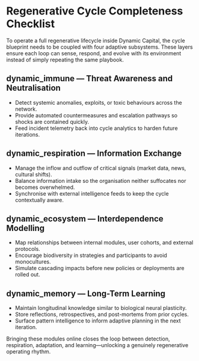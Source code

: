 # Regenerative Cycle Completeness Checklist

To operate a full regenerative lifecycle inside Dynamic Capital, the cycle blueprint needs to be coupled with four adaptive subsystems. These layers ensure each loop can sense, respond, and evolve with its environment instead of simply repeating the same playbook.

## dynamic_immune — Threat Awareness and Neutralisation
- Detect systemic anomalies, exploits, or toxic behaviours across the network.
- Provide automated countermeasures and escalation pathways so shocks are contained quickly.
- Feed incident telemetry back into cycle analytics to harden future iterations.

## dynamic_respiration — Information Exchange
- Manage the inflow and outflow of critical signals (market data, news, cultural shifts).
- Balance information intake so the organisation neither suffocates nor becomes overwhelmed.
- Synchronise with external intelligence feeds to keep the cycle contextually aware.

## dynamic_ecosystem — Interdependence Modelling
- Map relationships between internal modules, user cohorts, and external protocols.
- Encourage biodiversity in strategies and participants to avoid monocultures.
- Simulate cascading impacts before new policies or deployments are rolled out.

## dynamic_memory — Long-Term Learning
- Maintain longitudinal knowledge similar to biological neural plasticity.
- Store reflections, retrospectives, and post-mortems from prior cycles.
- Surface pattern intelligence to inform adaptive planning in the next iteration.

Bringing these modules online closes the loop between detection, respiration, adaptation, and learning—unlocking a genuinely regenerative operating rhythm.
